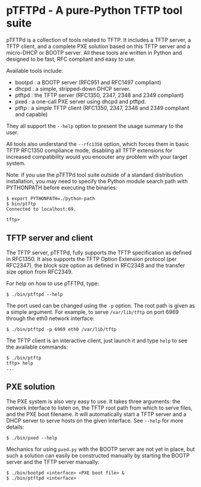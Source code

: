 pTFTPd - A pure-Python TFTP tool suite
======================================

pTFTPd is a collection of tools related to TFTP. It includes a TFTP
server, a TFTP client, and a complete PXE solution based on this TFTP
server and a micro-DHCP or BOOTP server. All these tools are written in
Python and designed to be fast, RFC compliant and easy to use.

Available tools include:

- bootpd : a BOOTP server (RFC951 and RFC1497 compliant)
- dhcpd  : a simple, stripped-down DHCP server.
- ptftpd : the TFTP server (RFC1350, 2347, 2348 and 2349 compliant)
- pxed   : a one-call PXE server using dhcpd and ptftpd.
- ptftp  : a simple TFTP client (RFC1350, 2347, 2348 and 2349
           compliant and capable)

They all support the `--help` option to present the usage summary to the
user.

All tools also understand the `--rfc1350` option, which forces them in
basic TFTP RFC1350 compliance mode, disabling all TFTP extensions for
increased compatibility would you encouter any problem with your target
system.

Note: if you use the pTFTPd tool suite outside of a standard
distribution installation, you may need to specify the Python module
search path with PYTHONPATH before executing the binaries:

    $ export PYTHONPATH=./python-path
    $ bin/ptftp
    Connected to localhost:69.
    
    tftp>

TFTP server and client
----------------------

The TFTP server, pTFTPd, fully supports the TFTP specification as
defined in RFC1350. It also supports the TFTP Option Extension protocol
(per RFC2347), the block size option as defined in RFC2348 and the
transfer size option from RFC2349.

For help on how to use pTFTPd, type:

    $ ./bin/ptftpd --help

The port used can be changed using the `-p` option. The root path is given
as a simple argument. For example, to serve `/var/lib/tftp` on port 6969
through the eth0 network interface:

    $ ./bin/ptftpd -p 6969 eth0 /var/lib/tftp

The TFTP client is an interactive client, just launch it and type `help`
to see the available commands:

    $ ./bin/ptftp
    tftp> help
    ...

PXE solution
------------

The PXE system is also very easy to use. It takes three arguments: the
network interface to listen on, the TFTP root path from which to serve
files, and the PXE boot filename. It will automatically start a TFTP
server and a DHCP server to serve hosts on the given interface. See
`--help` for more details:

    $ ./bin/pxed --help

Mechanics for using `pxed.py` with the BOOTP server are not yet in place,
but such a solution can easily be constructed manually by starting the
BOOTP server and the TFTP server manually:

    $ ./bin/bootpd <interface> <PXE boot file> &
    $ ./bin/ptftpd <interface>
